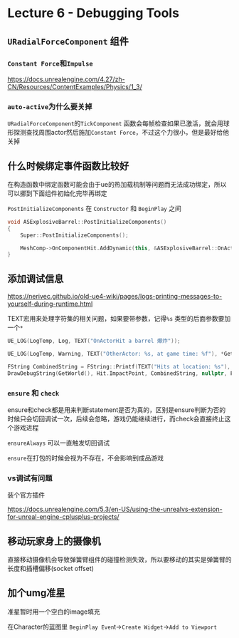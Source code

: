 # Lecture 6 - Debugging Tools

## `URadialForceComponent` 组件

### `Constant Force`和`Impulse`

https://docs.unrealengine.com/4.27/zh-CN/Resources/ContentExamples/Physics/1_3/



### `auto-active`为什么要关掉

`URadialForceComponent`的`TickComponent` 函数会每帧检查如果已激活，就会用球形探测查找周围actor然后施加`Constant Force`，不过这个力很小，但是最好给他关掉



## 什么时候绑定事件函数比较好

在构造函数中绑定函数可能会由于ue的热加载机制等问题而无法成功绑定，所以可以挪到下面组件初始化完毕再绑定

`PostInitializeComponents` 在 `Constructor` 和 `BeginPlay` 之间

```cpp
void ASExplosiveBarrel::PostInitializeComponents()
{
	Super::PostInitializeComponents();

	MeshComp->OnComponentHit.AddDynamic(this, &ASExplosiveBarrel::OnActorHit);
}
```



## 添加调试信息

https://nerivec.github.io/old-ue4-wiki/pages/logs-printing-messages-to-yourself-during-runtime.html

TEXT宏用来处理字符集的相关问题，如果要带参数，记得`%s` 类型的后面参数要加一个`*`

```cpp
UE_LOG(LogTemp, Log, TEXT("OnActorHit a barrel 爆炸"));

UE_LOG(LogTemp, Warning, TEXT("OtherActor: %s, at game time: %f"), *GetNameSafe(OtherActor), GetWorld()->GetTimeSeconds());

FString CombinedString = FString::Printf(TEXT("Hits at location: %s"), *Hit.ImpactPoint.ToString());
DrawDebugString(GetWorld(), Hit.ImpactPoint, CombinedString, nullptr, FColor::Green, 2.0f, true);
```



### `ensure` 和 `check`

ensure和check都是用来判断statement是否为真的，区别是ensure判断为否的时候只会切回调试一次，后续会忽略，游戏仍能继续进行，而check会直接终止这个游戏进程

`ensureAlways` 可以一直触发切回调试

`ensure`在打包的时候会视为不存在，不会影响到成品游戏



### vs调试有问题

装个官方插件

https://docs.unrealengine.com/5.3/en-US/using-the-unrealvs-extension-for-unreal-engine-cplusplus-projects/



## 移动玩家身上的摄像机

直接移动摄像机会导致弹簧臂组件的碰撞检测失效，所以要移动的其实是弹簧臂的长度和插槽偏移(socket offset)



## 加个umg准星

准星暂时用一个空白的image填充

在Character的蓝图里 `BeginPlay Even`t->`Create Widget`->`Add to Viewport`




